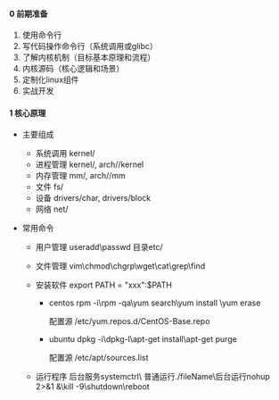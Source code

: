 #### 0 前期准备

1. 使用命令行
2. 写代码操作命令行（系统调用或glibc）
3. 了解内核机制（目标基本原理和流程）
4. 内核源码（核心逻辑和场景）
5. 定制化linux组件
6. 实战开发

#### 1 核心原理

* 主要组成
  * 系统调用 kernel/
  * 进程管理 kernel/, arch/<arch>/kernel
  * 内存管理 mm/, arch/<arch>/mm
  * 文件 fs/
  * 设备 drivers/char, drivers/block
  * 网络 net/
  
* 常用命令

  * 用户管理 useradd\passwd     目录etc/

  * 文件管理 vim\chmod\chgrp\wget\cat\grep\find

  * 安装软件 export PATH = "xxx":$PATH

    * centos rpm -i\rpm -qa\yum search\yum install \yum erase  

      配置源 /etc/yum.repos.d/CentOS-Base.repo

    * ubuntu dpkg -i\dpkg-l\apt-get install\apt-get purge  

      配置源 /etc/apt/sources.list

  * 运行程序 后台服务systemctrl\ 普通运行./fileName\后台运行nohup 2>&1 &\kill -9\shutdown\reboot

    

